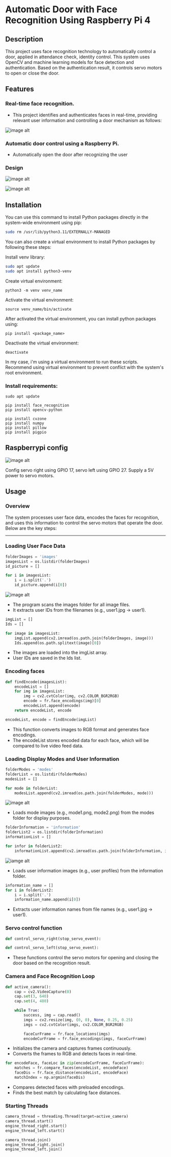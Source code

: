 # Automatic Door with Face Recognition Using Raspberry Pi 4

## Description
This project uses face recognition technology to automatically control a door, applied in attendance check, identity control. This system uses OpenCV and machine learning models for face detection and authentication. Based on the authentication result, it controls servo motors to open or close the door.

## Features
### Real-time face recognition.
- This project identifies and authenticates faces in real-time, providing relevant user information and controlling a door mechanism as follows:
  
![image alt](https://github.com/Ngoc411/Automatic-door-using-face-recognition/blob/891d35c99282f7bc8749187392db03dfda564330/z4919849374500_f36938b58fbd2fd4013473915ef15f29.jpg)
### Automatic door control using a Raspberry Pi.
- Automatically open the door after recognizing the user

### Design

![image alt](https://github.com/Ngoc411/Automatic-door-using-face-recognition/blob/38c0c19ca5982e64a0bf5a5120d6e754e70f6826/z4919849715942_3f35fcb683f4dc47bdff133c2b6ae376.jpg)

![image alt](https://github.com/Ngoc411/Automatic-door-using-face-recognition/blob/a05deb3d986b3e59de2ed5228ae26c68ed26ae4d/z4919849733856_0116874d3ac357bbe35e945eb1a62d83.jpg)

## Installation
You can use this command to install Python packages directly in the system-wide environment using pip:
```bash
sudo rm /usr/lib/python3.11/EXTERNALLY-MANAGED
```

You can also create a virtual environment to install Python packages by following these steps:

Install venv library:
```bash
sudo apt update
sudo apt install python3-venv 
```

Create virtual environment:
```
python3 -m venv venv_name
```

Activate the virtual environment:
```
source venv_name/bin/activate
```

After activated the virtual environment, you can install python packages using: 
```
pip install <package_name>
```

Deactivate the virtual environment:
```
deactivate
```

In my case, i'm using a virtual environment to run these scripts. Recommend using virtual environment to prevent conflict with the system's root environment.

### Install requirements:
```
sudo apt update
```

```
pip install face_recognition
pip install opencv-python
```

```
pip install cvzone
pip install numpy
pip install pillow
pip install pigpio
```

## Raspberrypi config

![image alt](https://github.com/Ngoc411/Automatic-door-using-face-recognition/blob/dc2c3fad65a9fc3ffa8ede64422a5d958275852f/z4781413596106_7edf34a572cac53fedddd66abe3c6ddb.jpg)

Config servo right using GPIO 17, servo left using GPIO 27.
Supply a 5V power to servo motors.

## Usage

### Overview
The system processes user face data, encodes the faces for recognition, and uses this information to control the servo motors that operate the door. Below are the key steps:

---

### Loading User Face Data
```python
folderImages = 'images'
imagesList = os.listdir(folderImages)
id_picture = []

for i in imagesList:
    i = i.split('.')
    id_picture.append(i[0])
```

![image alt](https://github.com/Ngoc411/Automatic-door-using-face-recognition/blob/dcccf13e31b3784ec9a5678e7e859b598ef79bba/Screenshot%202025-01-24%20161023.png)

- The program scans the images folder for all image files.
- It extracts user IDs from the filenames (e.g., user1.jpg → user1).

```python
imgList = []
Ids = []

for image in imagesList:
    imgList.append(cv2.imread(os.path.join(folderImages, image)))
    Ids.append(os.path.splitext(image)[0])
```

- The images are loaded into the imgList array.
- User IDs are saved in the Ids list.

### Encoding faces

```python
def findEncode(imagesList):
    encodeList = []
    for img in imagesList:
        img = cv2.cvtColor(img, cv2.COLOR_BGR2RGB)
        encode = fr.face_encodings(img)[0]
        encodeList.append(encode)
    return encodeList, encode

encodeList, encode = findEncode(imgList)
```

- This function converts images to RGB format and generates face encodings.
- The encodeList stores encoded data for each face, which will be compared to live video feed data.


### Loading Display Modes and User Information
```python
folderModes = 'modes'
folderList = os.listdir(folderModes)
modesList = []

for mode in folderList:
    modesList.append(cv2.imread(os.path.join(folderModes, mode)))
```

![image alt](https://github.com/Ngoc411/Automatic-door-using-face-recognition/blob/e89b7dd9e80c9276894cb59b9b55803f22c24c72/Screenshot%202025-01-24%20161125.png)

- Loads mode images (e.g., mode1.png, mode2.png) from the modes folder for display purposes.

```python
folderInformation = 'information'
folderList2 = os.listdir(folderInformation)
informationList = []

for infor in folderList2:
    informationList.append(cv2.imread(os.path.join(folderInformation, infor)))
```

![iamge alt](https://github.com/Ngoc411/Automatic-door-using-face-recognition/blob/301ab802f8225a4f7c7617c489929afac1dc80ab/Screenshot%202025-01-24%20161114.png)

- Loads user information images (e.g., user profiles) from the information folder.

```python
information_name = []
for i in folderList2:
    i = i.split('.')
    information_name.append(i[0])
```

- Extracts user information names from file names (e.g., user1.jpg → user1).

### Servo control function

```python
def control_servo_right(stop_servo_event):
```
```python
def control_servo_left(stop_servo_event):
```

- These functions control the servo motors for opening and closing the door based on the recognition result.

### Camera and Face Recognition Loop

```python
def active_camera():
    cap = cv2.VideoCapture(0)
    cap.set(3, 640)  
    cap.set(4, 480)  

    while True:
        success, img = cap.read()
        imgs = cv2.resize(img, (0, 0), None, 0.25, 0.25)
        imgs = cv2.cvtColor(imgs, cv2.COLOR_BGR2RGB)

        faceCurFrame = fr.face_locations(imgs)
        encodeCurFrame = fr.face_encodings(imgs, faceCurFrame)
```

- Initializes the camera and captures frames continuously.
- Converts the frames to RGB and detects faces in real-time.

```python
for encodeFace, faceLoc in zip(encodeCurFrame, faceCurFrame):
    matches = fr.compare_faces(encodeList, encodeFace)
    faceDis = fr.face_distance(encodeList, encodeFace)
    matchIndex = np.argmin(faceDis)
```

- Compares detected faces with preloaded encodings.
- Finds the best match by calculating face distances.

### Starting Threads

```python
camera_thread = threading.Thread(target=active_camera)
camera_thread.start()
engine_thread_right.start()
engine_thread_left.start()

camera_thread.join()
engine_thread_right.join()
engine_thread_left.join()
```
